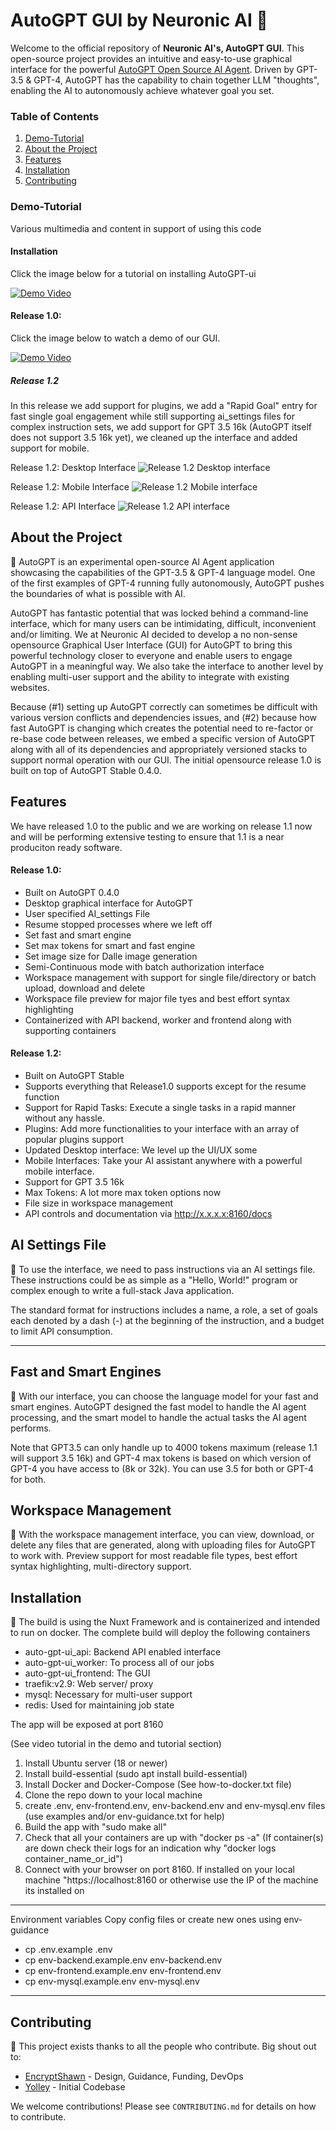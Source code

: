 # AutoGPT GUI by Neuronic AI 🚀

Welcome to the official repository of **Neuronic AI's, AutoGPT GUI**. This open-source project provides an intuitive and easy-to-use graphical interface for the powerful [AutoGPT Open Source AI Agent](https://github.com/Significant-Gravitas/Auto-GPT). Driven by GPT-3.5 & GPT-4, AutoGPT has the capability to chain together LLM "thoughts", enabling the AI to autonomously achieve whatever goal you set. 

### Table of Contents
1. [Demo-Tutorial](#demo-tutorial)
2. [About the Project](#about-the-project)
3. [Features](#features)
4. [Installation](#installation)
5. [Contributing](#contributing)


### Demo-Tutorial
Various multimedia and content in support of using this code

#### Installation
Click the image below for a tutorial on installing AutoGPT-ui

[![Demo Video](https://img.youtube.com/vi/7Z7V03psycI/0.jpg)](https://www.youtube.com/watch?v=7Z7V03psycI)


#### Release 1.0:

Click the image below to watch a demo of our GUI.

[![Demo Video](https://img.youtube.com/vi/HcbhtEIK2RE/0.jpg)](https://youtu.be/HcbhtEIK2RE)


##### Release 1.2
In this release we add support for plugins, we add a "Rapid Goal" entry for fast single goal engagement while still supporting ai_settings files for complex instruction sets, we add support for GPT 3.5 16k (AutoGPT itself does not support 3.5 16k yet), we cleaned up the interface and added support for mobile.

Release 1.2: Desktop Interface
![Release 1.2 Desktop interface](https://github.com/neuronic-ai/autogpt-ui/blob/main/nai-autogpt-v1-1.png)


Release 1.2: Mobile Interface
![Release 1.2 Mobile interface](https://github.com/neuronic-ai/autogpt-ui/blob/main/nai-autogpt-mobile-v1-1.png)

Release 1.2: API Interface
![Release 1.2 API interface](https://github.com/neuronic-ai/autogpt-ui/blob/main/autogpt-api.png)

## About the Project

 🧠 AutoGPT is an experimental open-source AI Agent application showcasing the capabilities of the GPT-3.5 & GPT-4 language model. One of the first examples of GPT-4 running fully autonomously, AutoGPT pushes the boundaries of what is possible with AI.

AutoGPT has fantastic potential that was locked behind a command-line interface, which for many users can be intimidating, difficult, inconvenient and/or limiting. We at Neuronic AI decided to develop a no non-sense opensource Graphical User Interface (GUI) for AutoGPT to bring this powerful technology closer to everyone and enable users to engage AutoGPT in a meaningful way. We also take the interface to another level by enabling multi-user support and the ability to integrate with existing websites.

Because (#1) setting up AutoGPT correctly can sometimes be difficult with various version conflicts and dependencies issues, and (#2) because how fast AutoGPT is changing which creates the potential need to re-factor or re-base code between releases, we embed a specific version of AutoGPT along with all of its dependencies and appropriately versioned stacks to support normal operation with our GUI.  The initial opensource release 1.0 is built on top of AutoGPT Stable 0.4.0.

## Features
We have released 1.0 to the public and we are working on release 1.1 now and will be performing extensive testing to ensure that 1.1 is a near produciton ready software.

#### Release 1.0:
- Built on AutoGPT 0.4.0
- Desktop graphical interface for AutoGPT
- User specified AI_settings File
- Resume stopped processes where we left off
- Set fast and smart engine
- Set max tokens for smart and fast engine
- Set image size for Dalle image generation
- Semi-Continuous mode with batch authorization interface
- Workspace management with support for single file/directory or batch upload, download and delete
- Workspace file preview for major file tyes and best effort syntax highlighting
- Containerized with API backend, worker and frontend along with supporting containers

#### Release 1.2:
 - Built on AutoGPT Stable
 - Supports everything that Release1.0 supports except for the resume function
 - Support for Rapid Tasks: Execute a single tasks in a rapid manner without any hassle.
 - Plugins: Add more functionalities to your interface with an array of popular plugins support
 - Updated Desktop interface: We level up the UI/UX some
 - Mobile Interfaces: Take your AI assistant anywhere with a powerful mobile interface.
 - Support for GPT 3.5 16k
 - Max Tokens: A lot more max token options now
 - File size in workspace management
 - API controls and documentation via http://x.x.x.x:8160/docs


## AI Settings File

:page_facing_up: To use the interface, we need to pass instructions via an AI settings file. These instructions could be as simple as a "Hello, World!" program or complex enough to write a full-stack Java application.

The standard format for instructions includes a name, a role, a set of goals each denoted by a dash (-) at the beginning of the instruction, and a budget to limit API consumption.

------------------------

## Fast and Smart Engines

:steam_locomotive: With our interface, you can choose the language model for your fast and smart engines. AutoGPT designed the fast model to handle the AI agent processing, and the smart model to handle the actual tasks the AI agent performs. 

Note that GPT3.5 can only handle up to 4000 tokens maximum (release 1.1 will support 3.5 16k) and GPT-4 max tokens is based on which version of GPT-4 you have access to (8k or 32k). You can use 3.5 for both or GPT-4 for both.

## Workspace Management

 💼 With the workspace management interface, you can view, download, or delete any files that are generated, along with uploading files for AutoGPT to work with. Preview support for most readable file types, best effort syntax highlighting, multi-directory support.


## Installation

🔧 The build is using the Nuxt Framework and is containerized and intended to run on docker. The complete build will deploy the following containers

- auto-gpt-ui_api: Backend API enabled interface
- auto-gpt-ui_worker: To process all of our jobs
- auto-gpt-ui_frontend: The GUI
- traefik:v2.9: Web server/ proxy
- mysql: Necessary for multi-user support
- redis: Used for maintaining job state

The app will be exposed at port 8160

(See video tutorial in the demo and tutorial section)

1. Install Ubuntu server (18 or newer)
2. Install build-essential (sudo apt install build-essential)
3. Install Docker and Docker-Compose (See how-to-docker.txt file)
4. Clone the repo down to your local machine
5. create .env,  env-frontend.env, env-backend.env and env-mysql.env files (use examples and/or env-guidance.txt for help)
6. Build the app with "sudo make all"
7. Check that all your containers are up with "docker ps -a" (If container(s) are down check their logs for an indication why "docker logs container_name_or_id")
8. Connect with your browser on port 8160. If installed on your local machine "https://localhost:8160 or otherwise use the IP of the machine its installed on

-------------------

Environment variables
Copy config files or create new ones using env-guidance

- cp .env.example .env 
- cp env-backend.example.env env-backend.env 
- cp env-frontend.example.env env-frontend.env 
- cp env-mysql.example.env env-mysql.env 

--------------------

## Contributing 
🤝 This project exists thanks to all the people who contribute. Big shout out to:

- [EncryptShawn](https://github.com/EncryptShawn) - Design, Guidance, Funding, DevOps
- [Yolley](https://github.com/Yolley) - Initial Codebase

We welcome contributions! Please see `CONTRIBUTING.md` for details on how to contribute.

